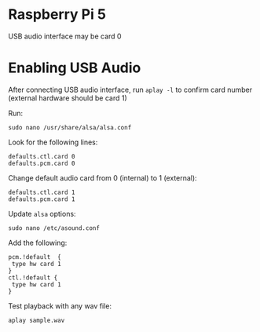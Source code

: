 # Raspberry Pi 5

USB audio interface may be card 0

# Enabling USB Audio

After connecting USB audio interface, run `aplay -l` to confirm card number (external hardware should be card 1)

Run:

```
sudo nano /usr/share/alsa/alsa.conf
```

Look for the following lines:

```
defaults.ctl.card 0
defaults.pcm.card 0
```

Change default audio card from 0 (internal) to 1 (external):

```
defaults.ctl.card 1
defaults.pcm.card 1
```

Update `alsa` options:

```
sudo nano /etc/asound.conf
```

Add the following:

```
pcm.!default  {
 type hw card 1
}
ctl.!default {
 type hw card 1
}
```

Test playback with any wav file:

```
aplay sample.wav
```
